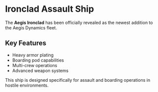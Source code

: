 # Ironclad Assault Ship

The **Aegis Ironclad** has been officially revealed as the newest addition to the Aegis Dynamics fleet.

## Key Features
- Heavy armor plating
- Boarding pod capabilities
- Multi-crew operations
- Advanced weapon systems

This ship is designed specifically for assault and boarding operations in hostile environments.